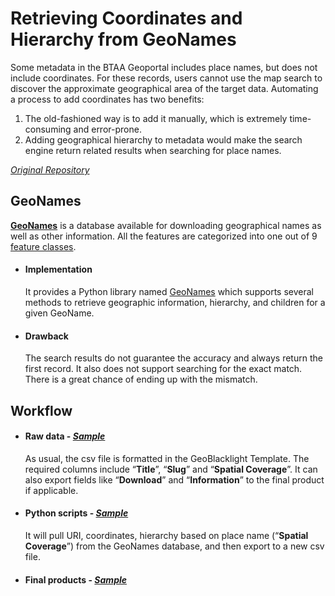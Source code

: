 # Retrieving Coordinates and Hierarchy from GeoNames

Some metadata in the BTAA Geoportal includes place names, but does not include coordinates. For these records, users cannot use the map search to discover the approximate geographical area of the target data. Automating a process to add coordinates has two benefits: 

1. The old-fashioned way is to add it manually, which is extremely time-consuming and error-prone. 
2. Adding geographical hierarchy to metadata would make the search engine return related results when searching for place names.

*<a href="https://github.com/BTAA-Geospatial-Data-Project/geonames">Original Repository</a>*



## GeoNames

**<a href='http://www.geonames.org/'>GeoNames</a>** is a database available for downloading geographical names as well as other information. All the features are categorized into one out of 9 [feature classes](https://www.geonames.org/export/codes.html).

- #### Implementation

  It provides a Python library named [GeoNames](https://geocoder.readthedocs.io/providers/GeoNames.html) which supports several methods to retrieve geographic information, hierarchy, and children for a given GeoName. 

- #### Drawback

  The search results do not guarantee the accuracy and always return the first record. It also does not support searching for the exact match. There is a great chance of ending up with the mismatch. 

  

## Workflow
- #### Raw data - *<a href="https://github.com/YijingZhou33/geonames/blob/main/data/sample/sample.csv">Sample</a>*

  As usual, the csv file is formatted in the GeoBlacklight Template. The required columns include “**Title**”, “**Slug**” and “**Spatial Coverage**”. It can also export fields like “**Download**” and “**Information**” to the final product if applicable. 

- #### Python scripts - *<a href="https://github.com/BTAA-Geospatial-Data-Project/geonames/blob/main/fetch.ipynb">Sample</a>*

  It will pull URI, coordinates, hierarchy based on place name (“**Spatial Coverage**”) from the GeoNames database, and then export to a new csv file. 



- #### Final products - *<a href="https://github.com/YijingZhou33/geonames/blob/main/data/sample/sample_done.csv">Sample</a>*

